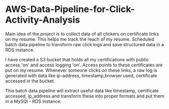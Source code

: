 # AWS-Data-Pipeline-for-Click-Activity-Analysis
Main idea of the project is to collect data of all clickers on certificate links on my resume. This helps me track the reach of my resume.
Scheduled batch data pipeline to transform raw click logs and save structured data in a RDS instance.

I have created a S3 bucket that holds all my certifications with public access 'on' and access logging 'on'. Access points to these certificates are put on my resume. Whenever someone clicks on these links, a raw log is generated with data like ip-address, timestamp,browser used, certificate accessed in the bucket.

This batch data pipeline will extract useful data like timestamp, certificate accessed, ip_address and transform these into proper formats and put them in a MySQl - RDS instance.
